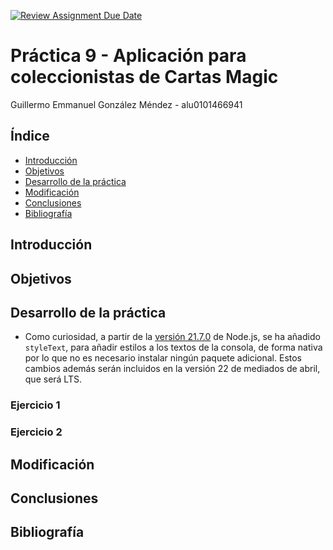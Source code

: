 [![Review Assignment Due Date](https://classroom.github.com/assets/deadline-readme-button-24ddc0f5d75046c5622901739e7c5dd533143b0c8e959d652212380cedb1ea36.svg)](https://classroom.github.com/a/T5K9tzcv)

# Práctica 9 - Aplicación para coleccionistas de Cartas Magic
Guillermo Emmanuel González Méndez - alu0101466941

## Índice

- [Introducción](#introducción)
- [Objetivos](#objetivos)
- [Desarrollo de la práctica](#desarrollo-de-la-práctica)
- [Modificación](#modificación)
- [Conclusiones](#conclusiones)
- [Bibliografía](#bibliografía)

## Introducción

## Objetivos

## Desarrollo de la práctica

- Como curiosidad, a partir de la [versión 21.7.0](https://nodejs.org/en/blog/release/v21.7.0) de Node.js, se ha añadido `styleText`, para añadir estilos a los textos de la consola, de forma nativa por lo que no es necesario instalar ningún paquete adicional. Estos cambios además serán incluidos en la versión 22 de mediados de abril, que será LTS.

### Ejercicio 1

### Ejercicio 2

## Modificación

## Conclusiones

## Bibliografía
